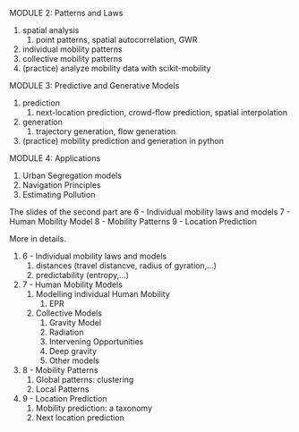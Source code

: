 MODULE 2: Patterns and Laws
1. spatial analysis
	1. point patterns, spatial autocorrelation, GWR
2. individual mobility patterns
3. collective mobility patterns
4. (practice) analyze mobility data with scikit-mobility

MODULE 3: Predictive and Generative Models
1. prediction
	1. next-location prediction, crowd-flow prediction, spatial interpolation
2. generation
	1. trajectory generation, flow generation
3. (practice) mobility prediction and generation in python

MODULE 4: Applications
1. Urban Segregation models
2. Navigation Principles
3. Estimating Pollution

The slides of the second part are
6 - Individual mobility laws and models
7 - Human Mobility Model
8 - Mobility Patterns
9 - Location Prediction

More in details.
1. 6 - Individual mobility laws and models
	1. distances (travel distancve, radius of gyration,...)
	2. predictability (entropy,...)
2. 7 - Human Mobility Models
	1. Modelling individual Human Mobility
		1. EPR
	2. Collective Models
		1. Gravity Model
		2. Radiation
		3. Intervening Opportunities
		4. Deep gravity
		5. Other models
3. 8 - Mobility Patterns
	1. Global patterns: clustering
	2. Local Patterns
4. 9 - Location Prediction
	1. Mobility prediction: a taxonomy
	2. Next location prediction



